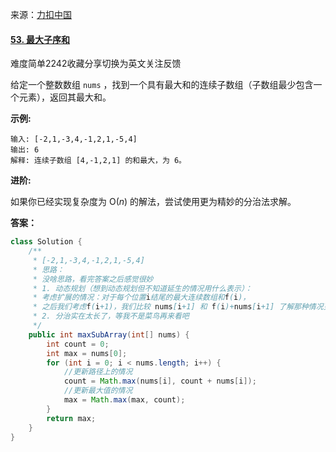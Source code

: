                                                                                                                                                                                                                                                                                                                                                                                                                                                                                                                                                                                        

来源：[力扣中国](https://leetcode-cn.com/)

#### [53. 最大子序和](https://leetcode-cn.com/problems/maximum-subarray/)

难度简单2242收藏分享切换为英文关注反馈

给定一个整数数组 `nums` ，找到一个具有最大和的连续子数组（子数组最少包含一个元素），返回其最大和。

**示例:**

```
输入: [-2,1,-3,4,-1,2,1,-5,4]
输出: 6
解释: 连续子数组 [4,-1,2,1] 的和最大，为 6。
```

**进阶:**

如果你已经实现复杂度为 O(*n*) 的解法，尝试使用更为精妙的分治法求解。



**答案：**

```java
class Solution {
    /**
     * [-2,1,-3,4,-1,2,1,-5,4]
     * 思路：
     * 没啥思路，看完答案之后感觉很妙
     * 1. 动态规划（想到动态规划但不知道延生的情况用什么表示）：
     * 考虑扩展的情况：对于每个位置i结尾的最大连续数组和f(i)，
     * 之后我们考虑f(i+1)，我们比较 nums[i+1] 和 f(i)+nums[i+1] 了解那种情况更大。
     * 2. 分治实在太长了，等我不是菜鸟再来看吧
     */
    public int maxSubArray(int[] nums) {
        int count = 0;
        int max = nums[0];
        for (int i = 0; i < nums.length; i++) {
            //更新路径上的情况
            count = Math.max(nums[i], count + nums[i]);
            //更新最大值的情况
            max = Math.max(max, count);
        }
        return max;
    }
}
```

